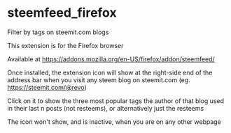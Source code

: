 # steemfeed_firefox
Filter by tags on steemit.com blogs

This extension is for the Firefox browser

Available at https://addons.mozilla.org/en-US/firefox/addon/steemfeed/

Once installed, the extension icon will show at the right-side end of the address bar when you visit any steem blog on steemit.com (eg. https://steemit.com/@revo)

Click on it to show the three most popular tags the author of that blog used in their last n posts (not resteems), or alternatively just the resteems

The icon won't show, and is inactive, when you are on any other webpage
